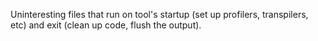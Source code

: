 Uninteresting files that run on tool's startup (set up profilers, transpilers,
etc) and exit (clean up code, flush the output).

